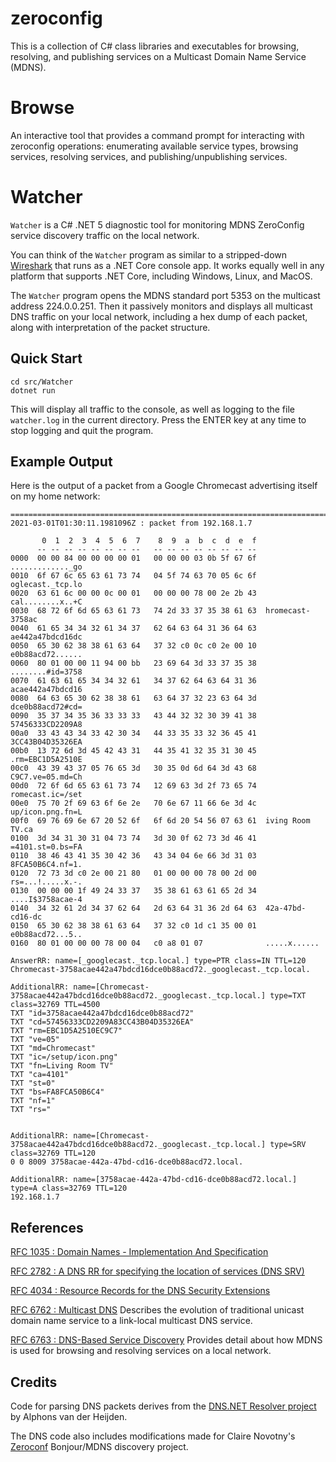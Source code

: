 # zeroconfig

This is a collection of C# class libraries and executables for browsing,
resolving, and publishing services on a Multicast Domain Name Service (MDNS).

# Browse

An interactive tool that provides a command prompt
for interacting with zeroconfig operations: enumerating
available service types, browsing services, resolving
services, and publishing/unpublishing services.

# Watcher

`Watcher` is a C# .NET 5 diagnostic tool for monitoring MDNS ZeroConfig
service discovery traffic on the local network.

You can think of the `Watcher` program as similar to a stripped-down
[Wireshark](https://www.wireshark.org/) that runs as a .NET Core console app.
It works equally well in any platform that supports .NET Core, including Windows,
Linux, and MacOS.

The `Watcher` program opens the MDNS standard port 5353 on the multicast address 224.0.0.251.
Then it passively monitors and displays all multicast DNS traffic on your local network,
including a hex dump of each packet, along with interpretation of the packet structure.

## Quick Start

```
cd src/Watcher
dotnet run
```

This will display all traffic to the console, as well as logging to the file `watcher.log` in the current directory.
Press the ENTER key at any time to stop logging and quit the program.

## Example Output

Here is the output of a packet from a Google Chromecast advertising itself on my home network:

```
=========================================================================
2021-03-01T01:30:11.1981096Z : packet from 192.168.1.7

       0  1  2  3  4  5  6  7    8  9  a  b  c  d  e  f
      -- -- -- -- -- -- -- --   -- -- -- -- -- -- -- --
0000  00 00 84 00 00 00 00 01   00 00 00 03 0b 5f 67 6f  ............._go
0010  6f 67 6c 65 63 61 73 74   04 5f 74 63 70 05 6c 6f  oglecast._tcp.lo
0020  63 61 6c 00 00 0c 00 01   00 00 00 78 00 2e 2b 43  cal........x..+C
0030  68 72 6f 6d 65 63 61 73   74 2d 33 37 35 38 61 63  hromecast-3758ac
0040  61 65 34 34 32 61 34 37   62 64 63 64 31 36 64 63  ae442a47bdcd16dc
0050  65 30 62 38 38 61 63 64   37 32 c0 0c c0 2e 00 10  e0b88acd72......
0060  80 01 00 00 11 94 00 bb   23 69 64 3d 33 37 35 38  ........#id=3758
0070  61 63 61 65 34 34 32 61   34 37 62 64 63 64 31 36  acae442a47bdcd16
0080  64 63 65 30 62 38 38 61   63 64 37 32 23 63 64 3d  dce0b88acd72#cd=
0090  35 37 34 35 36 33 33 33   43 44 32 32 30 39 41 38  57456333CD2209A8
00a0  33 43 43 34 33 42 30 34   44 33 35 33 32 36 45 41  3CC43B04D35326EA
00b0  13 72 6d 3d 45 42 43 31   44 35 41 32 35 31 30 45  .rm=EBC1D5A2510E
00c0  43 39 43 37 05 76 65 3d   30 35 0d 6d 64 3d 43 68  C9C7.ve=05.md=Ch
00d0  72 6f 6d 65 63 61 73 74   12 69 63 3d 2f 73 65 74  romecast.ic=/set
00e0  75 70 2f 69 63 6f 6e 2e   70 6e 67 11 66 6e 3d 4c  up/icon.png.fn=L
00f0  69 76 69 6e 67 20 52 6f   6f 6d 20 54 56 07 63 61  iving Room TV.ca
0100  3d 34 31 30 31 04 73 74   3d 30 0f 62 73 3d 46 41  =4101.st=0.bs=FA
0110  38 46 43 41 35 30 42 36   43 34 04 6e 66 3d 31 03  8FCA50B6C4.nf=1.
0120  72 73 3d c0 2e 00 21 80   01 00 00 00 78 00 2d 00  rs=...!.....x.-.
0130  00 00 00 1f 49 24 33 37   35 38 61 63 61 65 2d 34  ....I$3758acae-4
0140  34 32 61 2d 34 37 62 64   2d 63 64 31 36 2d 64 63  42a-47bd-cd16-dc
0150  65 30 62 38 38 61 63 64   37 32 c0 1d c1 35 00 01  e0b88acd72...5..
0160  80 01 00 00 00 78 00 04   c0 a8 01 07              .....x......

AnswerRR: name=[_googlecast._tcp.local.] type=PTR class=IN TTL=120
Chromecast-3758acae442a47bdcd16dce0b88acd72._googlecast._tcp.local.

AdditionalRR: name=[Chromecast-3758acae442a47bdcd16dce0b88acd72._googlecast._tcp.local.] type=TXT class=32769 TTL=4500
TXT "id=3758acae442a47bdcd16dce0b88acd72"
TXT "cd=57456333CD2209A83CC43B04D35326EA"
TXT "rm=EBC1D5A2510EC9C7"
TXT "ve=05"
TXT "md=Chromecast"
TXT "ic=/setup/icon.png"
TXT "fn=Living Room TV"
TXT "ca=4101"
TXT "st=0"
TXT "bs=FA8FCA50B6C4"
TXT "nf=1"
TXT "rs="


AdditionalRR: name=[Chromecast-3758acae442a47bdcd16dce0b88acd72._googlecast._tcp.local.] type=SRV class=32769 TTL=120
0 0 8009 3758acae-442a-47bd-cd16-dce0b88acd72.local.

AdditionalRR: name=[3758acae-442a-47bd-cd16-dce0b88acd72.local.] type=A class=32769 TTL=120
192.168.1.7

```

## References

[RFC 1035 : Domain Names - Implementation And Specification](https://datatracker.ietf.org/doc/html/rfc1035)

[RFC 2782 : A DNS RR for specifying the location of services (DNS SRV)](https://datatracker.ietf.org/doc/html/rfc2782)

[RFC 4034 : Resource Records for the DNS Security Extensions](https://datatracker.ietf.org/doc/html/rfc4034)

[RFC 6762 : Multicast DNS](https://tools.ietf.org/html/rfc6762)
Describes the evolution of traditional unicast domain name service
to a link-local multicast DNS service.

[RFC 6763 : DNS-Based Service Discovery](https://tools.ietf.org/html/rfc6763)
Provides detail about how MDNS is used for browsing and
resolving services on a local network.

## Credits

Code for parsing DNS packets derives from the
[DNS.NET Resolver project](https://www.codeproject.com/Articles/23673/DNS-NET-Resolver-C)
by Alphons van der Heijden.

The DNS code also includes modifications made for Claire Novotny's
[Zeroconf](https://github.com/novotnyllc/Zeroconf) Bonjour/MDNS discovery project.
